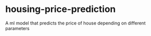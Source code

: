 # housing-price-prediction
A ml model that predicts the price of house depending on different parameters
